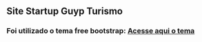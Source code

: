 ## Site Startup Guyp Turismo

### Foi utilizado o tema free bootstrap: [Acesse aqui o tema](**https://bootstrapmade.com/demo/iPortfolio/**)  

